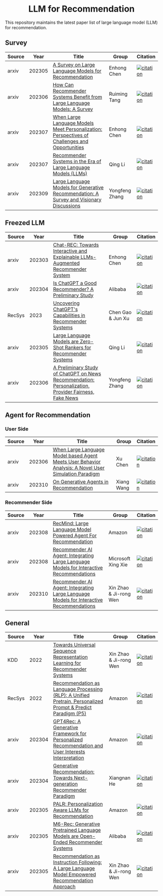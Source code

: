 <div align=center>

<h1>LLM for Recommendation</h1>

</div>

This repository maintains the latest paper list of large language model (LLM) for recommendation.

## Survey

| Source | Year | Title                                                         | Group                 | Citation |
| ------ | ---- | ------------------------------------------------------------ | -------------------- | ------------------------------------------------------------ |
| arxiv | 202305 | [A Survey on Large Language Models for Recommendation](https://arxiv.org/pdf/2305.19860.pdf)  | Enhong Chen                  | [![citation](https://img.shields.io/badge/dynamic/json?label=cite&query=citationCount&url=https%3A%2F%2Fapi.semanticscholar.org%2Fgraph%2Fv1%2Fpaper%2Fb486982fa7c68a8a08df1111ba9607119419c488%3Ffields%3DcitationCount)](https://www.semanticscholar.org/paper/A-Survey-on-Large-Language-Models-for-Wu-Zheng/b486982fa7c68a8a08df1111ba9607119419c488) |
| arxiv | 202306 | [How Can Recommender Systems Benefit from Large Language Models: A Survey](https://arxiv.org/pdf/2306.05817.pdf)  |     Ruiming Tang             | [![citation](https://img.shields.io/badge/dynamic/json?label=cite&query=citationCount&url=https%3A%2F%2Fapi.semanticscholar.org%2Fgraph%2Fv1%2Fpaper%2Fbac54736112098616f0e1c90435888ef3e119d32%3Ffields%3DcitationCount)](https://www.semanticscholar.org/paper/How-Can-Recommender-Systems-Benefit-from-Large-A-Lin-Dai/bac54736112098616f0e1c90435888ef3e119d32) |
| arxiv | 202307 | [When Large Language Models Meet Personalization: Perspectives of Challenges and Opportunities](https://arxiv.org/pdf/2307.16376.pdf) |  Enhong Chen           | [![citation](https://img.shields.io/badge/dynamic/json?label=cite&query=citationCount&url=https%3A%2F%2Fapi.semanticscholar.org%2Fgraph%2Fv1%2Fpaper%2F7d46a13a1edd02dd6ae2b9f713e6f91ea001dfb4%3Ffields%3DcitationCount)](https://www.semanticscholar.org/paper/When-Large-Language-Models-Meet-Personalization%3A-of-Chen-Liu/7d46a13a1edd02dd6ae2b9f713e6f91ea001dfb4) |
| arxiv | 202307 | [Recommender Systems in the Era of Large Language Models (LLMs)](https://arxiv.org/pdf/2307.02046.pdf) |     Qing Li  | [![citation](https://img.shields.io/badge/dynamic/json?label=cite&query=citationCount&url=https%3A%2F%2Fapi.semanticscholar.org%2Fgraph%2Fv1%2Fpaper%2Fa35f1315e91513ff0bec0c488fe175214fd9636c%3Ffields%3DcitationCount)](https://www.semanticscholar.org/paper/Recommender-Systems-in-the-Era-of-Large-Language-Fan-Zhao/a35f1315e91513ff0bec0c488fe175214fd9636c) |
| arxiv | 202309 | [Large Language Models for Generative Recommendation: A Survey and Visionary Discussions](https://arxiv.org/pdf/2309.01157.pdf) |  Yongfeng Zhang  | [![citation](https://img.shields.io/badge/dynamic/json?label=cite&query=citationCount&url=https%3A%2F%2Fapi.semanticscholar.org%2Fgraph%2Fv1%2Fpaper%2Fa1081c6fc6921d6b76d9ebda4d712333fd7bbbf5%3Ffields%3DcitationCount)](https://www.semanticscholar.org/paper/Large-Language-Models-for-Generative-A-Survey-and-Li-Zhang/a1081c6fc6921d6b76d9ebda4d712333fd7bbbf5) |

## Freezed LLM

| Source | Year | Title                                                         | Group                 | Citation |
| ------ | ---- | ------------------------------------------------------------ | -------------------- | ------------------------------------------------------------ |
| arxiv | 202303 | [Chat-REC: Towards Interactive and Explainable LLMs-Augmented Recommender System](https://arxiv.org/pdf/2303.14524.pdf) |  Enhong Chen           | [![citation](https://img.shields.io/badge/dynamic/json?label=cite&query=citationCount&url=https%3A%2F%2Fapi.semanticscholar.org%2Fgraph%2Fv1%2Fpaper%2F0cfdd655100055f234fd23ebecd915504b8e00e3%3Ffields%3DcitationCount)](https://www.semanticscholar.org/paper/Chat-REC%3A-Towards-Interactive-and-Explainable-Gao-Sheng/0cfdd655100055f234fd23ebecd915504b8e00e3) |
| arxiv | 202304 | [Is ChatGPT a Good Recommender? A Preliminary Study](https://arxiv.org/pdf/2304.10149.pdf) | Alibaba                  | [![citation](https://img.shields.io/badge/dynamic/json?label=cite&query=citationCount&url=https%3A%2F%2Fapi.semanticscholar.org%2Fgraph%2Fv1%2Fpaper%2Fca7bd64d372e3bcb3f4633ca4a20291ff57de3c3%3Ffields%3DcitationCount)](https://www.semanticscholar.org/paper/Is-ChatGPT-a-Good-Recommender-A-Preliminary-Study-Liu-Liu/ca7bd64d372e3bcb3f4633ca4a20291ff57de3c3) |
| RecSys | 2023 | [Uncovering ChatGPT's Capabilities in Recommender Systems](https://arxiv.org/pdf/2305.02182.pdf) |     Chen Gao & Jun Xu             | [![citation](https://img.shields.io/badge/dynamic/json?label=cite&query=citationCount&url=https%3A%2F%2Fapi.semanticscholar.org%2Fgraph%2Fv1%2Fpaper%2F450b5490cc653478c272be50aa986798df828a20%3Ffields%3DcitationCount)](https://www.semanticscholar.org/paper/Uncovering-ChatGPT%E2%80%99s-Capabilities-in-Recommender-Dai-Shao/450b5490cc653478c272be50aa986798df828a20) |
| arxiv | 202305 | [Large Language Models are Zero-Shot Rankers for Recommender Systems](https://arxiv.org/pdf/2305.08845.pdf) |     Qing Li  | [![citation](https://img.shields.io/badge/dynamic/json?label=cite&query=citationCount&url=https%3A%2F%2Fapi.semanticscholar.org%2Fgraph%2Fv1%2Fpaper%2F4683d3d6cb31111cf4499a199c0b036662b3eb32%3Ffields%3DcitationCount)](https://www.semanticscholar.org/paper/Large-Language-Models-are-Zero-Shot-Rankers-for-Hou-Zhang/4683d3d6cb31111cf4499a199c0b036662b3eb32) |
| arxiv | 202306 | [A Preliminary Study of ChatGPT on News Recommendation: Personalization, Provider Fairness, Fake News](https://arxiv.org/pdf/2306.10702.pdf) |  Yongfeng Zhang  | [![citation](https://img.shields.io/badge/dynamic/json?label=cite&query=citationCount&url=https%3A%2F%2Fapi.semanticscholar.org%2Fgraph%2Fv1%2Fpaper%2F17c36e4f1addd6ad3acd6e4bb7cc0e6156e5d790%3Ffields%3DcitationCount)](https://www.semanticscholar.org/paper/A-Preliminary-Study-of-ChatGPT-on-News-Provider-Li-Zhang/17c36e4f1addd6ad3acd6e4bb7cc0e6156e5d790) |


## Agent for Recommendation
### User Side
| Source | Year | Title                                                         | Group                 | Citation |
| ------ | ---- | ------------------------------------------------------------ | -------------------- | ------------------------------------------------------------ |
| arxiv | 202306 | [When Large Language Model based Agent Meets User Behavior Analysis: A Novel User Simulation Paradigm](https://arxiv.org/pdf/2306.02552.pdf) |  Xu Chen           | [![citation](https://img.shields.io/badge/dynamic/json?label=cite&query=citationCount&url=https%3A%2F%2Fapi.semanticscholar.org%2Fgraph%2Fv1%2Fpaper%2F773d8eb9715847f279cc55386080208d1e84cdc5%3Ffields%3DcitationCount)](https://www.semanticscholar.org/paper/When-Large-Language-Model-based-Agent-Meets-User-A-Wang-Zhang/773d8eb9715847f279cc55386080208d1e84cdc5) |
| arxiv | 202310 | [On Generative Agents in Recommendation](https://arxiv.org/pdf/2310.10108.pdf) | Xiang Wang                  | [![citation](https://img.shields.io/badge/dynamic/json?label=cite&query=citationCount&url=https%3A%2F%2Fapi.semanticscholar.org%2Fgraph%2Fv1%2Fpaper%2F489a31c4b5d09d7bd3788962f7dd20671f557000%3Ffields%3DcitationCount)](https://www.semanticscholar.org/paper/On-Generative-Agents-in-Recommendation-Zhang-Sheng/489a31c4b5d09d7bd3788962f7dd20671f557000) |

### Recommender Side
| Source | Year | Title                                                         | Group                 | Citation |
| ------ | ---- | ------------------------------------------------------------ | -------------------- | ------------------------------------------------------------ |
| arxiv | 202308 | [RecMind: Large Language Model Powered Agent For Recommendation](https://arxiv.org/pdf/2306.02552.pdf) |  Amazon           | [![citation](https://img.shields.io/badge/dynamic/json?label=cite&query=citationCount&url=https%3A%2F%2Fapi.semanticscholar.org%2Fgraph%2Fv1%2Fpaper%2F26059f871eea2ef9aeeda228ebd40a69b61ab65c%3Ffields%3DcitationCount)](https://www.semanticscholar.org/paper/RecMind%3A-Large-Language-Model-Powered-Agent-For-Wang-Jiang/26059f871eea2ef9aeeda228ebd40a69b61ab65c) |
| arxiv | 202308 | [Recommender AI Agent: Integrating Large Language Models for Interactive Recommendations](https://arxiv.org/pdf/2308.16505.pdf) | Microsoft Xing Xie                 | [![citation](https://img.shields.io/badge/dynamic/json?label=cite&query=citationCount&url=https%3A%2F%2Fapi.semanticscholar.org%2Fgraph%2Fv1%2Fpaper%2Fc237a22698223e4060d83027f399f4fb2aa24291%3Ffields%3DcitationCount)](https://www.semanticscholar.org/paper/Recommender-AI-Agent%3A-Integrating-Large-Language-Huang-Lian/c237a22698223e4060d83027f399f4fb2aa24291) |
| arxiv | 202310 | [Recommender AI Agent: Integrating Large Language Models for Interactive Recommendations](https://arxiv.org/pdf/2310.09233.pdf) | Xin Zhao & Ji-rong Wen                 | [![citation](https://img.shields.io/badge/dynamic/json?label=cite&query=citationCount&url=https%3A%2F%2Fapi.semanticscholar.org%2Fgraph%2Fv1%2Fpaper%2F44576a2c6337f41019f29b055d8c7f7f5891be92%3Ffields%3DcitationCount)](https://www.semanticscholar.org/paper/AgentCF%3A-Collaborative-Learning-with-Autonomous-for-Zhang-Hou/44576a2c6337f41019f29b055d8c7f7f5891be92) |

## General
| Source | Year | Title                                                         | Group                 | Citation |
| ------ | ---- | ------------------------------------------------------------ | -------------------- | ------------------------------------------------------------ |
| KDD | 2022 | [Towards Universal Sequence Representation Learning for Recommender Systems](https://arxiv.org/pdf/2205.08084.pdf) | Xin Zhao & Ji-rong Wen                 | [![citation](https://img.shields.io/badge/dynamic/json?label=cite&query=citationCount&url=https%3A%2F%2Fapi.semanticscholar.org%2Fgraph%2Fv1%2Fpaper%2Fdbb4e3592ad72a2667374c6ef7d259a42c74ccc6%3Ffields%3DcitationCount)](https://www.semanticscholar.org/paper/Towards-Universal-Sequence-Representation-Learning-Hou-Mu/dbb4e3592ad72a2667374c6ef7d259a42c74ccc6) |
| RecSys | 2022 | [Recommendation as Language Processing (RLP): A Unified Pretrain, Personalized Prompt & Predict Paradigm (P5)](https://arxiv.org/pdf/2203.13366.pdf) |  Amazon           | [![citation](https://img.shields.io/badge/dynamic/json?label=cite&query=citationCount&url=https%3A%2F%2Fapi.semanticscholar.org%2Fgraph%2Fv1%2Fpaper%2F18e27c61ccc227fefc8a82b5732f08b6b41e0c84%3Ffields%3DcitationCount)](https://www.semanticscholar.org/paper/Recommendation-as-Language-Processing-(RLP)%3A-A-%26-Geng-Liu/18e27c61ccc227fefc8a82b5732f08b6b41e0c84) |
| arxiv | 202304 | [GPT4Rec: A Generative Framework for Personalized Recommendation and User Interests Interpretation](https://arxiv.org/pdf/2308.16505.pdf) | Amazon                 | [![citation](https://img.shields.io/badge/dynamic/json?label=cite&query=citationCount&url=https%3A%2F%2Fapi.semanticscholar.org%2Fgraph%2Fv1%2Fpaper%2F26f7785ef8da35820599799549152b9ef695dae2%3Ffields%3DcitationCount)](https://www.semanticscholar.org/paper/GPT4Rec%3A-A-Generative-Framework-for-Personalized-Li-Zhang/26f7785ef8da35820599799549152b9ef695dae2) |
| arxiv | 202304 | [Generative Recommendation: Towards Next-generation Recommender Paradigm](https://arxiv.org/pdf/2304.03516.pdf) | Xiangnan He                 | [![citation](https://img.shields.io/badge/dynamic/json?label=cite&query=citationCount&url=https%3A%2F%2Fapi.semanticscholar.org%2Fgraph%2Fv1%2Fpaper%2F6159549f986c63e160a678feef2130a2a4b93feb%3Ffields%3DcitationCount)](https://www.semanticscholar.org/paper/Generative-Recommendation%3A-Towards-Next-generation-Wang-Lin/6159549f986c63e160a678feef2130a2a4b93feb) |
| arxiv | 202305 | [PALR: Personalization Aware LLMs for Recommendation](https://arxiv.org/pdf/2305.07622.pdf) | Amazon                 | [![citation](https://img.shields.io/badge/dynamic/json?label=cite&query=citationCount&url=https%3A%2F%2Fapi.semanticscholar.org%2Fgraph%2Fv1%2Fpaper%2F60f8a7ac53585aa2c173219e97507d6d963864e7%3Ffields%3DcitationCount)](https://www.semanticscholar.org/paper/PALR%3A-Personalization-Aware-LLMs-for-Recommendation-Chen-Jiang/60f8a7ac53585aa2c173219e97507d6d963864e7) |
| arxiv | 202305 | [M6-Rec: Generative Pretrained Language Models are Open-Ended Recommender Systems](https://arxiv.org/pdf/2205.08084.pdf) | Alibaba                 | [![citation](https://img.shields.io/badge/dynamic/json?label=cite&query=citationCount&url=https%3A%2F%2Fapi.semanticscholar.org%2Fgraph%2Fv1%2Fpaper%2Fcbf3bf8f541f5b446c59c8deacbcc18527768c75%3Ffields%3DcitationCount)](https://www.semanticscholar.org/paper/M6-Rec%3A-Generative-Pretrained-Language-Models-are-Cui-Ma/cbf3bf8f541f5b446c59c8deacbcc18527768c75) |
| arxiv | 202305 | [Recommendation as Instruction Following: A Large Language Model Empowered Recommendation Approach](https://arxiv.org/pdf/2305.07001.pdf) | Xin Zhao & Ji-rong Wen                 | [![citation](https://img.shields.io/badge/dynamic/json?label=cite&query=citationCount&url=https%3A%2F%2Fapi.semanticscholar.org%2Fgraph%2Fv1%2Fpaper%2F0383e049e98c9eedbc61be728d4ef037300bbedf%3Ffields%3DcitationCount)](https://www.semanticscholar.org/paper/Recommendation-as-Instruction-Following%3A-A-Large-Zhang-Xie/0383e049e98c9eedbc61be728d4ef037300bbedf) |


<!-- [![citation](https://img.shields.io/badge/dynamic/json?label=cite&query=citationCount&url=https%3A%2F%2Fapi.semanticscholar.org%2Fgraph%2Fv1%2Fpaper%2Fa1081c6fc6921d6b76d9ebda4d712333fd7bbbf5%3Ffields%3DcitationCount)](https://www.semanticscholar.org/paper/Large-Language-Models-for-Generative-A-Survey-and-Li-Zhang/a1081c6fc6921d6b76d9ebda4d712333fd7bbbf5) -->


